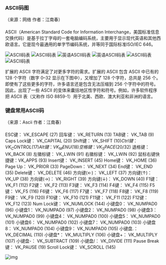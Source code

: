 ### ASCII码图

（来源：网络  作者：江南春）

#### 

ASCII（American Standard Code for Information Interchange，美国标准信息交换代码）是基于拉丁字母的一套电脑编码系统，主要用于显示现代英语和其他西欧语言。它是现今最通用的单字节编码系统，并等同于国际标准ISO/IEC 646。

![ASCII码表](../../我的文档/Typora/Pictures/ascii-Table.jpg) ![ASCII码表](../../我的文档/Typora/Pictures/ascii_Table2.png) ![英语ASCII码表](../../我的文档/Typora/Pictures/ascii-en.png) ![英语ASCII码表](../../我的文档/Typora/Pictures/ascii2-en.jpg) ![ASCII码表](../../我的文档/Typora/Pictures/ASCII_Table3.gif) ![ASCII码表](../../我的文档/Typora/Pictures/ascii127-255.jpg)

扩展的 ASCII 字符满足了对更多字符的需求。扩展的 ASCII 包含 ASCII 中已有的 128 个字符（数字 0–32 显示在下图中），又增加了 128 个字符，总共是 256 个。即使有了这些更多的字符，许多语言还是包含无法压缩到 256 个字符中的符号。因此，出现了一些 ASCII 的变体来囊括地区性字符和符号。例如，许多软件程序把 ASCII 表（又称作 ISO 8859-1）用于北美、西欧、澳大利亚和非洲的语言。

### 键盘常用ASCII码

（来源：Ascii  作者：江南春）

#### 

ESC键： VK_ESCAPE (27)
回车键： VK_RETURN (13)
TAB键： VK_TAB (9)
Caps Lock键： VK_CAPITAL (20)
Shift键： VK_SHIFT ($10)
Ctrl键： VK_CONTROL (17)
Alt键： VK_MENU (18)
空格键： VK_SPACE ($20/32)
退格键： VK_BACK (8)
左徽标键： VK_LWIN (91)
右徽标键： VK_LWIN (92)
鼠标右键快捷键：VK_APPS (93)
Insert键： VK_INSERT (45)
Home键： VK_HOME (36)
Page Up： VK_PRIOR (33)
PageDown： VK_NEXT (34)
End键： VK_END (35)
Delete键： VK_DELETE (46)
方向键(←)： VK_LEFT (37)
方向键(↑)： VK_UP (38)
方向键(→)： VK_RIGHT (39)
方向键(↓)： VK_DOWN (40)
F1键： VK_F1 (112)
F2键： VK_F2 (113)
F3键： VK_F3 (114)
F4键： VK_F4 (115)
F5键： VK_F5 (116)
F6键： VK_F6 (117)
F7键： VK_F7 (118)
F8键： VK_F8 (119)
F9键： VK_F9 (120)
F10键： VK_F10 (121)
F11键： VK_F11 (122)
F12键： VK_F12 (123)
Num Lock键： VK_NUMLOCK (144)
小键盘0： VK_NUMPAD0 (96)
小键盘1： VK_NUMPAD0 (97)
小键盘2： VK_NUMPAD0 (98)
小键盘3： VK_NUMPAD0 (99)
小键盘4： VK_NUMPAD0 (100)
小键盘5： VK_NUMPAD0 (101)
小键盘6： VK_NUMPAD0 (102)
小键盘7： VK_NUMPAD0 (103)
小键盘8： VK_NUMPAD0 (104)
小键盘9： VK_NUMPAD0 (105)
小键盘.： VK_DECIMAL (110)
小键盘*： VK_MULTIPLY (106)
小键盘+： VK_MULTIPLY (107)
小键盘-： VK_SUBTRACT (109)
小键盘/： VK_DIVIDE (111)
Pause Break键： VK_PAUSE (19)
Scroll Lock键： VK_SCROLL (145)

![img](../../我的文档/Typora/Pictures/a8014c086e061d95bd56599c75f40ad162d9ca06.png)